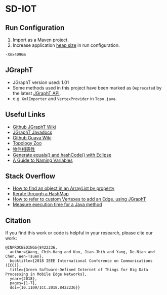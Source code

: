 # SD-IOT

## Run Configuration
1. Import as a Maven project.
2. Increase application [heap size] in run configuration.
```
-Xmx4096m
```

## JGraphT
* JGraphT version used: 1.01
* Some methods used in this project have been marked as `Deprecated` by the latest [JGraphT API].
* e.g. `GmlImporter` and `VertexProvider` in `Topo.java`.

## Useful Links
- [Github JGraphT Wiki](https://github.com/jgrapht/jgrapht/wiki)
- [JGraphT Javadocs](http://jgrapht.org/javadoc/)
- [Github Guava Wiki](https://github.com/google/guava/wiki)
- [Topology Zoo](http://www.topology-zoo.org/dataset.html)
- [物件相等性](https://openhome.cc/Gossip/JavaEssence/ObjectEquality.html)
- [Generate equals() and hashCode() with Eclipse](http://www.baeldung.com/java-eclipse-equals-and-hashcode)
- [A Guide to Naming Variables](https://a-nickels-worth.blogspot.tw/2016/04/a-guide-to-naming-variables.html)

## Stack Overflow
- [How to find an object in an ArrayList by property](https://stackoverflow.com/questions/17526608/how-to-find-an-object-in-an-arraylist-by-property)
- [Iterate through a HashMap](https://stackoverflow.com/questions/1066589/iterate-through-a-hashmap)
- [How to refer to custom Vertexes to add an Edge, using JGraphT](https://stackoverflow.com/questions/23837638/how-to-refer-to-custom-vertexes-to-add-an-edge-using-jgrapht)
- [Measure execution time for a Java method](https://stackoverflow.com/questions/3382954/measure-execution-time-for-a-java-method)

[heap size]: https://stackoverflow.com/questions/15313393/how-to-increase-application-heap-size-in-eclipse
[JGraphT API]: http://jgrapht.org/javadoc/deprecated-list.html

## Citation
If you find this work or code is helpful in your research, please cite our work:
```
@INPROCEEDINGS{8422236,
  author={Wang, Chih-Hang and Kuo, Jian-Jhih and Yang, De-Nian and Chen, Wen-Tsuen},
  booktitle={2018 IEEE International Conference on Communications (ICC)}, 
  title={Green Software-Defined Internet of Things for Big Data Processing in Mobile Edge Networks}, 
  year={2018},
  pages={1-7},
  doi={10.1109/ICC.2018.8422236}}
```
